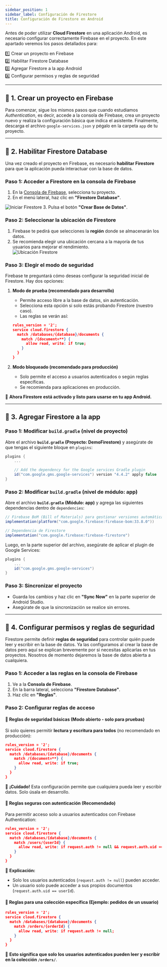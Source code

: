 ```yaml
---
sidebar_position: 1
sidebar_label: Configuración de Firestore
title: Configuración de Firestore en Android
---
```


<div class="justify-text">

Antes de poder utilizar **Cloud Firestore** en una aplicación Android, es necesario configurar correctamente Firebase en el proyecto. En este apartado veremos los pasos detallados para:  

1️⃣ Crear un proyecto en Firebase  
2️⃣ Habilitar Firestore Database  
3️⃣ Agregar Firestore a la app Android  
4️⃣ Configurar permisos y reglas de seguridad  

---

## 🔹 1. Crear un proyecto en Firebase  

Para comenzar, sigue los mismos pasos que cuando estudiamos *Authentication*, es decir, accede a la consola de Firebase, crea un proyecto nuevo y realiza la configuración básica que indica el asistente. Finalmente, descarga el archivo `google-services.json` y pégalo en la carpeta `app` de tu proyecto.

---

## 🔹 2. Habilitar Firestore Database  

Una vez creado el proyecto en Firebase, es necesario **habilitar Firestore** para que la aplicación pueda interactuar con la base de datos.  

### Paso 1: Acceder a Firestore en la consola de Firebase  
1. En la [Consola de Firebase](https://console.firebase.google.com/), selecciona tu proyecto.  
2. En el menú lateral, haz clic en **"Firestore Database"**.

  ![Iniciar Firestore](../../0-img/firestore-menu.png)
3. Pulsa el botón **"Crear Base de Datos"**.  
  

### Paso 2: Seleccionar la ubicación de Firestore  
1. Firebase te pedirá que selecciones la **región** donde se almacenarán los datos.  
2. Se recomienda elegir una ubicación cercana a la mayoría de tus usuarios para mejorar el rendimiento.  
![Ubicación Firestore](../../0-img/ubicacion-firestore.png)

### Paso 3: Elegir el modo de seguridad  
Firebase te preguntará cómo deseas configurar la seguridad inicial de Firestore. Hay dos opciones:  

1. **Modo de prueba (recomendado para desarrollo)**  
   - Permite acceso libre a la base de datos, sin autenticación.  
   - Selecciona esta opción si solo estás probando Firestore (nuestro caso).  
   - Las reglas se verán así:  

   ```json
   rules_version = '2';
   service cloud.firestore {
     match /databases/{database}/documents {
       match /{document=**} {
         allow read, write: if true;
       }
     }
   }
   ```

2. **Modo bloqueado (recomendado para producción)**  
   - Solo permite el acceso a usuarios autenticados o según reglas específicas.  
   - Se recomienda para aplicaciones en producción.  


📌 **Ahora Firestore está activado y listo para usarse en tu app Android.**  

---

## 🔹 3. Agregar Firestore a la app  

### Paso 1: Modificar `build.gradle` (nivel de proyecto)  
Abre el archivo **`build.gradle` (Proyecto: DemoFirestore)** y asegúrate de que tengas el siguiente bloque en `plugins`:

```gradle
plugins {
    ...

    // Add the dependency for the Google services Gradle plugin
    id("com.google.gms.google-services") version "4.4.2" apply false
}
```

### Paso 2: Modificar `build.gradle` (nivel de módulo: app)  
Abre el archivo **`build.gradle` (Módulo: app)** y agrega las siguientes dependencias dentro de `dependencies`:

```gradle
// Firebase BoM (Bill of Materials) para gestionar versiones automáticamente
implementation(platform("com.google.firebase:firebase-bom:33.8.0"))

// Dependencia de Firestore
implementation("com.google.firebase:firebase-firestore")
```

Luego, en la parte superior del archivo, asegúrate de aplicar el plugin de Google Services:

```gradle
plugins {
    ...
    id("com.google.gms.google-services")
}
```

### Paso 3: Sincronizar el proyecto  
- Guarda los cambios y haz clic en **"Sync Now"** en la parte superior de Android Studio.  
- Asegúrate de que la sincronización se realice sin errores.  

---

## 🔹 4. Configurar permisos y reglas de seguridad  

Firestore permite definir **reglas de seguridad** para controlar quién puede leer y escribir en la base de datos. Ya las configuramos al crear la base de datos pero aquí se explican brevemente por si necesitas aplicarlas en tus proyectos. Nosotros de momento dejaremos la base de datos abierta a cualquiera.  

### Paso 1: Acceder a las reglas en la consola de Firebase  
1. Ve a la **Consola de Firebase**.  
2. En la barra lateral, selecciona **"Firestore Database"**.  
3. Haz clic en **"Reglas"**.  

### Paso 2: Configurar reglas de acceso  

#### 🔐 **Reglas de seguridad básicas (Modo abierto - solo para pruebas)**  
Si solo quieres permitir **lectura y escritura para todos** (no recomendado en producción):

```json
rules_version = '2';
service cloud.firestore {
  match /databases/{database}/documents {
    match /{document=**} {
      allow read, write: if true;
    }
  }
}
```
🚨 **¡Cuidado!** Esta configuración permite que cualquiera pueda leer y escribir datos. Solo úsala en desarrollo.  

#### 🔐 **Reglas seguras con autenticación (Recomendado)**  
Para permitir acceso solo a usuarios autenticados con Firebase Authentication:

```json
rules_version = '2';
service cloud.firestore {
  match /databases/{database}/documents {
    match /users/{userId} {
      allow read, write: if request.auth != null && request.auth.uid == userId;
    }
  }
}
```

🔹 **Explicación:**  
- Solo los usuarios autenticados (`request.auth != null`) pueden acceder.  
- Un usuario solo puede acceder a sus propios documentos (`request.auth.uid == userId`).  

#### 🔐 **Reglas para una colección específica (Ejemplo: pedidos de un usuario)**  
```json
rules_version = '2';
service cloud.firestore {
  match /databases/{database}/documents {
    match /orders/{orderId} {
      allow read, write: if request.auth != null;
    }
  }
}
```
🔹 **Esto significa que solo los usuarios autenticados pueden leer y escribir en la colección `/orders/`**.  

</div>